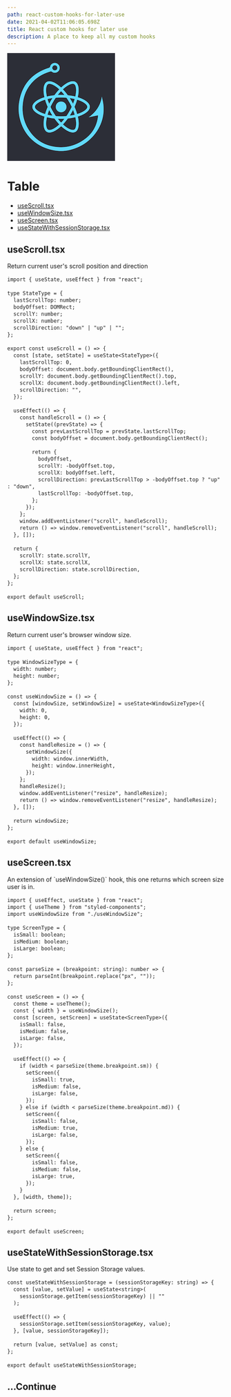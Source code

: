 ```yaml
---
path: react-custom-hooks-for-later-use
date: 2021-04-02T11:06:05.698Z
title: React custom hooks for later use
description: A place to keep all my custom hooks
---
```

![](../assets/hooks.png)

# Table

- [useScroll.tsx](#useScroll.tsx)
- [useWindowSize.tsx](#useWindowSize.tsx)
- [useScreen.tsx](#useScreen.tsx)
- [useStateWithSessionStorage.tsx](#useStateWithSessionStorage.tsx)



## useScroll.tsx

Return current user's scroll position and direction 

```tsx
import { useState, useEffect } from "react";

type StateType = {
  lastScrollTop: number;
  bodyOffset: DOMRect;
  scrollY: number;
  scrollX: number;
  scrollDirection: "down" | "up" | "";
};

export const useScroll = () => {
  const [state, setState] = useState<StateType>({
    lastScrollTop: 0,
    bodyOffset: document.body.getBoundingClientRect(),
    scrollY: document.body.getBoundingClientRect().top,
    scrollX: document.body.getBoundingClientRect().left,
    scrollDirection: "",
  });

  useEffect(() => {
    const handleScroll = () => {
      setState((prevState) => {
        const prevLastScrollTop = prevState.lastScrollTop;
        const bodyOffset = document.body.getBoundingClientRect();

        return {
          bodyOffset,
          scrollY: -bodyOffset.top,
          scrollX: bodyOffset.left,
          scrollDirection: prevLastScrollTop > -bodyOffset.top ? "up" : "down",
          lastScrollTop: -bodyOffset.top,
        };
      });
    };
    window.addEventListener("scroll", handleScroll);
    return () => window.removeEventListener("scroll", handleScroll);
  }, []);

  return {
    scrollY: state.scrollY,
    scrollX: state.scrollX,
    scrollDirection: state.scrollDirection,
  };
};

export default useScroll;
```

## useWindowSize.tsx

Return current user's browser window size.

```tsx
import { useState, useEffect } from "react";

type WindowSizeType = {
  width: number;
  height: number;
};

const useWindowSize = () => {
  const [windowSize, setWindowSize] = useState<WindowSizeType>({
    width: 0,
    height: 0,
  });

  useEffect(() => {
    const handleResize = () => {
      setWindowSize({
        width: window.innerWidth,
        height: window.innerHeight,
      });
    };
    handleResize();
    window.addEventListener("resize", handleResize);
    return () => window.removeEventListener("resize", handleResize);
  }, []);

  return windowSize;
};

export default useWindowSize;
```

## useScreen.tsx

An extension of \`useWindowSize()\` hook, this one returns which screen size user is in.

```tsx
import { useEffect, useState } from "react";
import { useTheme } from "styled-components";
import useWindowSize from "./useWindowSize";

type ScreenType = {
  isSmall: boolean;
  isMedium: boolean;
  isLarge: boolean;
};

const parseSize = (breakpoint: string): number => {
  return parseInt(breakpoint.replace("px", ""));
};

const useScreen = () => {
  const theme = useTheme();
  const { width } = useWindowSize();
  const [screen, setScreen] = useState<ScreenType>({
    isSmall: false,
    isMedium: false,
    isLarge: false,
  });

  useEffect(() => {
    if (width < parseSize(theme.breakpoint.sm)) {
      setScreen({
        isSmall: true,
        isMedium: false,
        isLarge: false,
      });
    } else if (width < parseSize(theme.breakpoint.md)) {
      setScreen({
        isSmall: false,
        isMedium: true,
        isLarge: false,
      });
    } else {
      setScreen({
        isSmall: false,
        isMedium: false,
        isLarge: true,
      });
    }
  }, [width, theme]);

  return screen;
};

export default useScreen;
```

## useStateWithSessionStorage.tsx

Use state to get and set Session Storage values. 

```tsx
const useStateWithSessionStorage = (sessionStorageKey: string) => {
  const [value, setValue] = useState<string>(
    sessionStorage.getItem(sessionStorageKey) || ""
  );

  useEffect(() => {
    sessionStorage.setItem(sessionStorageKey, value);
  }, [value, sessionStorageKey]);

  return [value, setValue] as const;
};

export default useStateWithSessionStorage;
```

## ...Continue